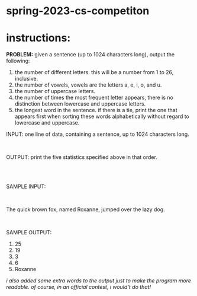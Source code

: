 # spring-2023-cs-competiton
<h1>instructions:</h1>
<b>PROBLEM:</b> given a sentence (up to 1024 characters long), output the following:
<ol>
  <li>the number of different letters. this will be a number from 1 to 26, inclusive.</li>
  <li>the number of vowels, vowels are the letters a, e, i, o, and u.</li>
  <li>the number of uppercase letters.</li>
  <li>the number of times the most frequent letter appears, there is no distinction between lowercase and uppercase letters.</li>
  <li>the longest word in the sentence. if there is a tie, print the one that appears first when sorting these words alphabetically without regard to lowercase and uppercase.</li>
</ol>
<p>INPUT: one line of data, containing a sentence, up to 1024 characters long.</p><br>
<p>OUTPUT: print the five statistics specified above in that order.</p><br>
<br>
<p>SAMPLE INPUT:</p><br>
<p>The quick brown fox, named Roxanne, jumped over the lazy dog.</p><br>
<p>SAMPLE OUTPUT:</p>
<ol>
  <li>25</li>
  <li>19</li>
  <li>3</li>
  <li>6</li>
  <li>Roxanne</li>
</ol>
<em>i also added some extra words to the output just to make the program more readable. of course, in an official contest, i would't do that!</em>
